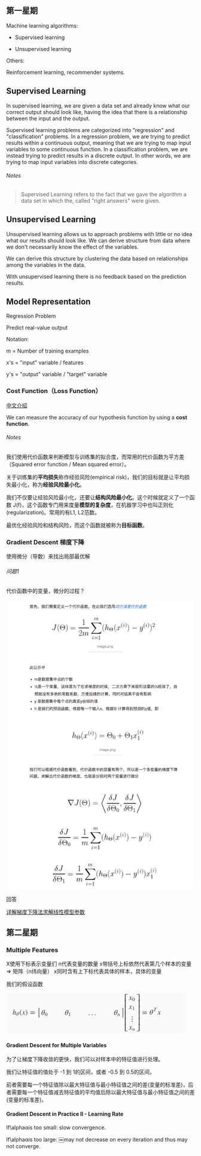 ## 第一星期

Machine learning algorithms:

- Supervised learning

- Unsupervised learning

Others:

Reinforcement learning, recommender systems.

## Supervised Learning

In supervised learning, we are given a data set and already know what our correct output should look like, having the idea that there is a relationship between the input and the output.

Supervised learning problems are categorized into "regression" and "classification" problems. In a regression problem, we are trying to predict results within a continuous output, meaning that we are trying to map input variables to some continuous function. In a classification problem, we are instead trying to predict results in a discrete output. In other words, we are trying to map input variables into discrete categories.

###### Notes

> Supervised Learning refers to the fact that we gave the algorithm a data set in which the, called "right answers" were given.

## Unsupervised Learning

Unsupervised learning allows us to approach problems with little or no idea what our results should look like. We can derive structure from data where we don't necessarily know the effect of the variables.

We can derive this structure by clustering the data based on relationships among the variables in the data.

With unsupervised learning there is no feedback based on the prediction results.

## Model Representation

Regression Problem

Predict real-value output

Notation:

m = Number of training examples

x's = "input" variable / features

y's = "output" variable / "target" variable

### Cost Function（Loss Function）

[中文介绍](https://www.zhihu.com/question/52398145)

We can measure the accuracy of our hypothesis function by using a **cost function**.

###### Notes

我们使用代价函数来判断模型与训练集的拟合度，而常用的代价函数为平方差（Squared error function / Mean squared error）。

关于训练集的**平均损失**称作经验风险(empirical risk)，我们的目标就是让平均损失最小化，称为**经验风险最小化**。

我们不仅要让经验风险最小化，还要让**结构风险最小化**。这个时候就定义了一个函数 J(f)，这个函数专门用来度量**模型的复杂度**，在机器学习中也叫正则化(regularization)。常用的有L1, L2范数。

最优化经验风险和结构风险，而这个函数就被称为**目标函数**。

### Gradient Descent 梯度下降

使用微分（导数）来找出局部最优解

###### 问题1

代价函数中的变量，微分的过程？

![q1](imgs/q1.png)

回答

[详解梯度下降法求解线性模型参数](https://blog.csdn.net/ybdesire/article/details/52895274)

## 第二星期

### Multiple Features

X使用下标表示变量们
n代表变量的数量
x带括号上标依然代表第几个样本的变量 => 矩阵（n纬向量）
x同时含有上下标代表具体的样本，具体的变量

我们的假设函数

![Multiple Features Hypothesis Function](imgs/MultipleFeaturesHypothesisFunction.png)

#### Gradient Descent for Multiple Variables

为了让梯度下降收敛的更快，我们可以对样本中的特征值进行处理。

我们让特征值的值处于 -1 到 1的区间，或者 -0.5 到 0.5的区间。

前者需要每一个特征值除以最大特征值与最小特征值之间的差(变量的标准差)，后者需要每一个特征值减去特征值的平均值后除以最大特征值与最小特征值之间的差(变量的标准差)。



#### Gradient Descent in Practice II - Learning Rate

If\alphaαis too small: slow convergence.

If\alphaαis too large: ￼may not decrease on every iteration and thus may not converge.
